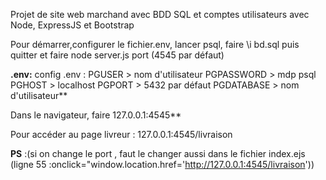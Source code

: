 Projet de site web marchand avec BDD SQL et comptes utilisateurs avec Node, ExpressJS et Bootstrap



Pour démarrer,configurer le fichier.env, lancer psql, faire \i bd.sql puis quitter et faire node server.js port (4545 par défaut)  

**.env:**
config .env : PGUSER > nom d'utilisateur PGPASSWORD > mdp psql PGHOST > localhost PGPORT > 5432 par défaut PGDATABASE > nom d'utilisateur**


Dans le navigateur, faire 127.0.0.1:4545**

Pour accéder au page livreur : 127.0.0.1:4545/livraison


**PS** :(si on change le port , faut le changer aussi dans le fichier index.ejs (ligne 55 :onclick="window.location.href='http://127.0.0.1:4545/livraison'))
